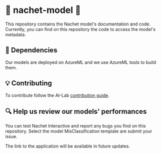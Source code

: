 # :microscope: nachet-model :seedling:

This repository contains the Nachet model's documentation and code. Currently, you can find on this repository the code to access the model's metadata.

## :nut_and_bolt: Dependencies

Our models are deployed on AzureML and we use AzureML tools to build them.

## :bulb: Contributing

To contribute follow the AI-Lab [contribution guide](https://github.com/ai-cfia/.github/blob/main/profile/CONTRIBUTING.md).

## :mag: Help us review our models' performances

You can test Nachet Interactive and report any bugs you find on this repository. Select the model MisClassification template are submit your issue.

The link to the application will be available in future updates.